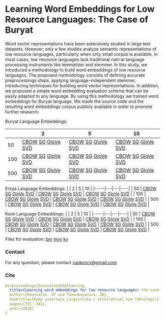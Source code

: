 # Learning Word Embeddings for Low Resource Languages: The Case of Buryat

Word vector representations have been extensively studied in large text datasets. However, only a few studies analyze semantic representations of low resource languages, particularly when only small corpus is available. In most cases, low resource languages lack traditional natгral language processing instruments like lemmatizer and stemmer. In this study, we introduced  a methodology to build word embeddings of low resource languages. The proposed  methodology consists of defining accurate preprocessings steps, applying language-independent stemmer, introducing techniques for building word vector representations. In addition, we proposed a simple word embedding evaluation scheme that can be easily adapted to any language. By using this methodology we trained word embeddings for Buryat language. We made the source code and the resulting word embeddings corpus publicly available in order to promote further research.

Buryat Language Embeddings:

|     | 2                                                                                                                                                                                                                                                                             | 5                                                                                                                                                                                                                                                                             | 10                                                                                                                                                                                                                                                                           |
|-----|-------------------------------------------------------------------------------------------------------------------------------------------------------------------------------------------------------------------------------------------------------------------------------|-------------------------------------------------------------------------------------------------------------------------------------------------------------------------------------------------------------------------------------------------------------------------------|------------------------------------------------------------------------------------------------------------------------------------------------------------------------------------------------------------------------------------------------------------------------------|
| 50  | [CBOW](https://drive.google.com/file/d/1Q4rkxYSYKR9SWgMcuv5HJDYCaA7oPcKu/view?usp=sharing) [SG](https://drive.google.com/file/d/1HmX-UOQMwmkQkno8FxWWiZzlH8Pcnbyo/view?usp=sharing) [GloVe](https://drive.google.com/file/d/1VZ4jKjWSTRd5UAmO0z4kzPn6AdWWgzUS/view?usp=sharing) [SVD](https://drive.google.com/file/d/1l1VI0bf3o4MF1KNSHctYSL_8PA_uFO0y/view?usp=sharing) | [CBOW](https://drive.google.com/file/d/1xelSd02x9YNELZWHSHgX1SNgfRe4LSE5/view?usp=sharing) [SG](https://drive.google.com/file/d/1MnrDX_RyOUryI_lF9kM17o3SujMx4ksa/view?usp=sharing) [GloVe](https://drive.google.com/file/d/1LwU-Pkha-L436IHBNZuxmKK1j4fv0KRs/view?usp=sharing) [SVD](https://drive.google.com/file/d/1s7mdkNA_dKpJm24RiuHoq7iLNFvS5z9k/view?usp=sharing) | [CBOW](https://drive.google.com/file/d/1QYB-CETgoSYG1AJQ3GDf33X8s9yXnskz/view?usp=sharing) [SG](https://drive.google.com/file/d/1x6fHXPa_hbvxj0GODrKTdIZ5H4tvNH1O/view?usp=sharing) [GloVe](https://drive.google.com/file/d/1s38-fuGKL9C1aqLtsuih37MaZzHtxcz1/view?usp=sharing) [SVD](https://drive.google.com/file/d/1yGuhDRKDMcNyTN4im7oTKV15K9LoKJKN/view?usp=sharing) | 
| 100 | [CBOW](https://drive.google.com/file/d/1Q_hiXiVT8g4F-1VTIjUApCMp5LkyVEbd/view?usp=sharing) [SG](https://drive.google.com/file/d/12EbPKDmgfZxqiU-9uKuFvCzMKKzYWzJg/view?usp=sharing) [GloVe](https://drive.google.com/file/d/1diTwqbaJw-dPAaotW__dRXRK1Nm-tJP3/view?usp=sharing) [SVD](https://drive.google.com/file/d/17iPeYo55ZFdjEPur0BrNsfvYjqhzV1VU/view?usp=sharing) | [CBOW](https://drive.google.com/file/d/1n0dOJmH2T5_BnoqdW7iq9evWBjqgWtLZ/view?usp=sharing) [SG](https://drive.google.com/file/d/1Haw0QtoYCS-IpI0sK_z5C_bMRDNDU3WN/view?usp=sharing) [GloVe](https://drive.google.com/file/d/1pYQh1gJRCzxVeGgsI38CL_jSmLxHb4fm/view?usp=sharing) [SVD](https://drive.google.com/file/d/1h0AszI53Xwky9YWFW2E2ySo_rC3D-_47/view?usp=sharing) | [CBOW](https://drive.google.com/file/d/1wzokNZmx_XuNO3mJz-ktgpq9fyqQc6FM/view?usp=sharing) [SG](https://drive.google.com/file/d/1gs0fRn2jeyxslBIlC9eVbA2CX2BTTqGe/view?usp=sharing) [GloVe](https://drive.google.com/file/d/1cw36a4QbiGURNv2WuxZs3pSfRKGU5taf/view?usp=sharing) [SVD](https://drive.google.com/file/d/1_D8Gl2iwkIMDWFCwCCpOpeIfpAaw9yjr/view?usp=sharing) |
| 500 | [CBOW](https://drive.google.com/file/d/16JWYVrY2vQcULGA2qZskT8aT0nKANAp3/view?usp=sharing) [SG](https://drive.google.com/file/d/1ESgS1st-nvDMRusHT-REhk-RY8E3cD2u/view?usp=sharing) [GloVe](https://drive.google.com/file/d/1ZrjzjKvMJP-vX_zOe_ZHEnZtRDSyfePy/view?usp=sharing) [SVD](https://drive.google.com/file/d/1mpO6ulO1ECI6y6odzJllLLII0PukvgFh/view?usp=sharing) | [CBOW](https://drive.google.com/file/d/1cOIdvq7fhxm5oaXkJtnXOyIVfPnL39rP/view?usp=sharing) [SG](https://drive.google.com/file/d/1cVJUkoOxaKz0uUvQ-8fTX1n_aLw_GzwE/view?usp=sharing) [GloVe](https://drive.google.com/file/d/1Pwq4_AergO0DaDuwTp9KjJPkoYNxZENv/view?usp=sharing) [SVD](https://drive.google.com/file/d/1hBGSMYsH9GT09omiYNq2rUYIJg-FcuTd/view?usp=sharing) | [CBOW](https://drive.google.com/file/d/1lHcxqEylCJSbUnYX-J3M_dLKcC40tT_f/view?usp=sharing) [SG](https://drive.google.com/file/d/1txM_TbMgggo4duknnkDw6b0YsxIoxNY0/view?usp=sharing) [GloVe](https://drive.google.com/file/d/1zGgjRXjUdbLw6ZRwc_mLKviPYhG2bQ0j/view?usp=sharing) [SVD](https://drive.google.com/file/d/1aE1FXqVkr38kax5-BEYfJwaUnP0bJ_uT/view?usp=sharing) |


Erzya Language Embeddings:
 |     | 2 | 5 | 10 |
 |-----|---|---|----|
 | 50  | [CBOW](https://drive.google.com/file/d/1X9auxKoq5BUftpHD42DRo_pzRq_NCR8A/view?usp=sharing) [SG](https://drive.google.com/file/d/1sMvJLClfGMentAoJhGT4XVlQo5ZItINC/view?usp=sharing) [GloVe](https://drive.google.com/file/d/1w5i-Dq8hTYgV5aKKU4mXcXcdk0gVwk8u/view?usp=sharing) [SVD](https://drive.google.com/file/d/12cuO3knIWC-T0ZhxLCHDOnLpZ3Im3Zua/view?usp=sharing) | [CBOW](https://drive.google.com/file/d/1NenfnFKfZIQwFeBaZ8pXY424S-PaUC0f/view?usp=sharing) [SG](https://drive.google.com/file/d/1Jv9goGYhVF4fNSMIiyIzG8X-YwD_0Cv_/view?usp=sharing) [GloVe](https://drive.google.com/file/d/1tC-7S7NhexRLAjuaXhFxPzgB0XHWK6HA/view?usp=sharing) [SVD](https://drive.google.com/file/d/1PPz2CLdXFLIql9cFWLiQV7wF2XQdzDIY/view?usp=sharing) | [CBOW](https://drive.google.com/file/d/1_uwp5t-NQitFzIDce3z1UFTYdraQVZ2O/view?usp=sharing) [SG](https://drive.google.com/file/d/12SM61_ZVyPBFxvgJRaN-w-0L_Q1T2rfi/view?usp=sharing) [GloVe](https://drive.google.com/file/d/1VA3qUMKtQ7WHgVxnhQ__QrPrsrdzWPSv/view?usp=sharing) [SVD](https://drive.google.com/file/d/1XtHkrJYjUyDxrtJ8Y2kHdy0J1hgdtGnJ/view?usp=sharing) |
 | 100 | [CBOW](https://drive.google.com/file/d/127G2725ljRfuOfaOAXehNzmivDms2O-7/view?usp=sharing) [SG](https://drive.google.com/file/d/1Scv8lI_Om7rlbToakpNv1FjAeqxbaXr6/view?usp=sharing) [GloVe](https://drive.google.com/file/d/1Jjo4LhIMUtqnbCtP5ANpnnTsuG6pln3S/view?usp=sharing) [SVD](https://drive.google.com/file/d/1cPooC0Y70YI8pUNxipDCwsQU783wHBNn/view?usp=sharing) | [CBOW](https://drive.google.com/file/d/1nATPUN8PfuchrueNNcT6N2X1JGv4Eg58/view?usp=sharing) [SG](https://drive.google.com/file/d/1Af6Tk23up0CKAXRy_JJuLeyQgJC_w9uS/view?usp=sharing) [GloVe](https://drive.google.com/file/d/1ZCVPnz2o_mgvh_Ej2ELCjIEIPlj2kssB/view?usp=sharing) [SVD](https://drive.google.com/file/d/1IDlENdR7c_fgX3s1ZkMiCydEkEiz0Q7o/view?usp=sharing) | [CBOW](https://drive.google.com/file/d/1yfRDbiHqNHrdjGn2kjMjuZzzxnrLV_Qg/view?usp=sharing) [SG](https://drive.google.com/file/d/1wDYylOiacOFlJrA7UHDepCqFLVi_4tuK/view?usp=sharing) [GloVe](https://drive.google.com/file/d/1EgF4XLnHygvMlwwNBit1gNt-O-mywBx1/view?usp=sharing) [SVD](https://drive.google.com/file/d/1ChZyXLSrkJj81qly9bYAWA6mFG-S4dpy/view?usp=sharing) |
 | 500 | [CBOW](https://drive.google.com/file/d/1oGBgB_2c8LqmajYQsjNC4cgA-npzsP_J/view?usp=sharing) [SG](https://drive.google.com/file/d/1zkUDbZQzrs3LOS4leWp9GaJH2NDA48n9/view?usp=sharing) [GloVe](https://drive.google.com/file/d/1z4vt7UxAvwC8Grc9evB2A0F5QlAWXV5P/view?usp=sharing) [SVD](https://drive.google.com/file/d/1-m0toMAT-_GBSEP5DVKXuY2aB-FED9-y/view?usp=sharing) | [CBOW](https://drive.google.com/file/d/12oUl5-6PcJ0fgdjzKZLImIlqodltR2_d/view?usp=sharing) [SG](https://drive.google.com/file/d/1f6Gbs2KBfBDgGiWMl0A93nVMPdymSvsi/view?usp=sharing) [GloVe](https://drive.google.com/file/d/1HV0z3yqFlUh4J8Mx8WV_vi9BeqM0jjiF/view?usp=sharing) [SVD](https://drive.google.com/file/d/1W8khbw1qZY8V2-AOJlB5uPos4RIbrZjn/view?usp=sharing) | [CBOW](https://drive.google.com/file/d/1tRtgbZdyeskrwGF5fo92V2ImNylSScun/view?usp=sharing) [SG](https://drive.google.com/file/d/1wZQt8j7Bl_y1CjLHHYmA03PhUUBP-KhY/view?usp=sharing) [GloVe](https://drive.google.com/file/d/1kQiA25F__FzdRfr-djgvpt-AQ8B9eW9T/view?usp=sharing) [SVD](https://drive.google.com/file/d/15pK9bu6GzDG36YCGEOMUl_y3DbLIsDp7/view?usp=sharing) |
 
Komi Language Embeddings:
 |     | 2 | 5 | 10 |
 |-----|---|---|----|
 | 50  | [CBOW](https://drive.google.com/file/d/1wAMbF6bxre_WJ4dts7ahGuXbObbovWXk/view?usp=sharing) [SG](https://drive.google.com/file/d/1_4U8iB9kaB-KFrhBV3_a1cziSMo4e6qU/view?usp=sharing) [GloVe](https://drive.google.com/file/d/1-g1-aZZcZjUR_3pVLydhvq6vIh2IwhWU/view?usp=sharing) [SVD](https://drive.google.com/file/d/1QnxadGbb6yyv0zP7wApfADsHdj2RmJq9/view?usp=sharing) | [CBOW](https://drive.google.com/file/d/15bP66inDSuHRqtdZV2d8Jiqr4GHR4mQA/view?usp=sharing) [SG](https://drive.google.com/file/d/1BGhgFJS8ldghFCpzrwDeFjXBBM9czbg4/view?usp=sharing) [GloVe](https://drive.google.com/file/d/1LBj3okEfqyBv36XyhXKUIHu7zHlqmBsX/view?usp=sharing) [SVD](https://drive.google.com/file/d/1IqzNqqwO5-Xcby1Ut45_Yie6hMAJ6zuQ/view?usp=sharing) | [CBOW](https://drive.google.com/file/d/10hFzuYRtfl_K8av5X98r3SKElepvFX0q/view?usp=sharing) [SG](https://drive.google.com/file/d/1Ybp8DuTvlA9suTHw89ZBGOwY1UfeDwsh/view?usp=sharing) [GloVe](https://drive.google.com/file/d/18cxqDWOPC2-UAEeXnhkAe1apiO2zLcIW/view?usp=sharing) [SVD](https://drive.google.com/file/d/1ey3vmo4oi4rJbIUFTFreZzWv-hRIZpeH/view?usp=sharing) |
 | 100 | [CBOW](https://drive.google.com/file/d/1-V7S8HdJ-eTWcqOs2thlBAigmowNL_bs/view?usp=sharing) [SG](https://drive.google.com/file/d/12tDAyGnNLSnD1yWt4J6oaI_ZB2H6KtAq/view?usp=sharing) [GloVe](https://drive.google.com/file/d/1-rN--iKdQOeV-rIHZdEzSVQPMlY9POFy/view?usp=sharing) [SVD](https://drive.google.com/file/d/1ZHP8YSfYbU2zXU5WMNq38tln6JidT4Ea/view?usp=sharing) | [CBOW](https://drive.google.com/file/d/1UJ4BRJB4iccHgyDiAK-i365sgC9y4RC0/view?usp=sharing) [SG](https://drive.google.com/file/d/1ZfJHgkEzVeWiieSW3DsfVXRDRIBbZE2H/view?usp=sharing) [GloVe](https://drive.google.com/file/d/1gFK-Hi9cJMPUckbfZgcqsnB6EaKwFSNb/view?usp=sharing) [SVD](https://drive.google.com/file/d/1R-kqV4MAyQYYj3aAXDmu3QVVJT_-qtny/view?usp=sharing) | [CBOW](https://drive.google.com/file/d/1-K9nIQN4wPvFtU-kyKIxLVsC16z-NlZh/view?usp=sharing) [SG](https://drive.google.com/file/d/1wbnLu7uB-5xLcL3W6nvIDuwMACEZIlV0/view?usp=sharing) [GloVe](https://drive.google.com/file/d/1NcbJXudAPQamyztfyi4GdRSBc2E2maTl/view?usp=sharing) [SVD](https://drive.google.com/file/d/1xleOhMZeL9wlKlaQ9okUAuFo5_-VfPXH/view?usp=sharing) |
 | 500 | [CBOW](https://drive.google.com/file/d/1Ear6VN5_5B7PzhOk0UEldvpxoyA2J_Al/view?usp=sharing) [SG](https://drive.google.com/file/d/1fZor9m1tWhHd8p8G6RXpPgK40jUtePE1/view?usp=sharing) [GloVe](https://drive.google.com/file/d/1Ckh7tT4N5pVP8VVKs-AiFqfGT44Ljf3c/view?usp=sharing) [SVD](https://drive.google.com/file/d/1HHGw-vuCgXUAUTbBIeoPpVEL9I7JwUoZ/view?usp=sharing) | [CBOW](https://drive.google.com/file/d/1bE-awaf2JJQ5SQD6mmifom410YzDQoqo/view?usp=sharing) [SG](https://drive.google.com/file/d/1c9ISYxfvDeixLszOByv_d2yUcAFSQUQo/view?usp=sharing) [GloVe](https://drive.google.com/file/d/1hDIhmJX45GOf7tooiKEunWSnz0C9wZaJ/view?usp=sharing) [SVD](https://drive.google.com/file/d/13awQNbCcVQT5BeEb4BeFkkLnf2kRiZG-/view?usp=sharing) | [CBOW](https://drive.google.com/file/d/1PY5_gKC7d41YuG293EZUDxVlgaUCDl7X/view?usp=sharing) [SG](https://drive.google.com/file/d/1gVen99lqlQvDd41kEErGgvVYYOGy7Joe/view?usp=sharing) [GloVe](https://drive.google.com/file/d/1-nA-tTumZ_fZlx-FhY5y-LhatXXoxVWI/view?usp=sharing) [SVD](https://drive.google.com/file/d/1H9gpznAugLWSjn8dXYbXElVTuleYnecQ/view?usp=sharing) |


Files for evaluation: [bxr](https://drive.google.com/file/d/1ES19CUGJSeQdpsznvbV9gqY7_4xoGu_9/view?usp=sharing) [myv](https://drive.google.com/file/d/1Q59-EMajNCKWaySMbDzXMm8ud7kT_aO9/view?usp=sharing) [kv](https://drive.google.com/file/d/1DKK1l4mRvEio3c-b4DKNHyxhCUaVgv1H/view?usp=sharing)

### Contact
For any question, please contact vaskoncv@gmail.com


### Cite

```yaml
@inproceedings{konovalov2018learning,
  title={Learning word embeddings for low resource languages: the case of Buryat},
  author={Konovalov, VP and Tumunbayarova, ZB},
  booktitle={Komp'juternaja Lingvistika i Intellektual'nye Tehnologii},
  pages={331--341},
  year={2018}
}
